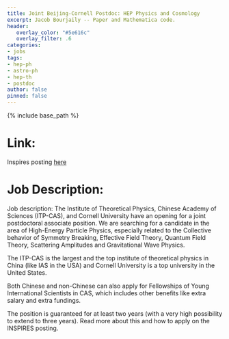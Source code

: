 ```yaml
---
title: Joint Beijing-Cornell Postdoc: HEP Physics and Cosmology 
excerpt: Jacob Bourjaily -- Paper and Mathematica code.
header:
   overlay_color: "#5e616c"
   overlay_filter: .6
categories:
- jobs
tags:
- hep-ph
- astro-ph
- hep-th
- postdoc
author: false
pinned: false
---
```

{% include base_path %}

# Link:
Inspires posting [here](https://inspirehep.net/jobs/1839611)


# Job Description:
Job description:
The Institute of Theoretical Physics, Chinese Academy of Sciences (ITP-CAS), and Cornell University have an opening for a joint postdoctoral associate position. We are searching for a candidate in the area of High-Energy Particle Physics, especially related to the Collective behavior of Symmetry Breaking, Effective Field Theory, Quantum Field Theory, Scattering Amplitudes and Gravitational Wave Physics.

The ITP-CAS is the largest and the top institute of theoretical physics in China (like IAS in the USA) and Cornell University is a top university in the United States.

Both Chinese and non-Chinese can also apply for Fellowships of Young International Scientists in CAS, which includes other benefits like extra salary and extra fundings.

The position is guaranteed for at least two years (with a very high possibility to extend to three years). Read more about this and how to apply on the INSPIRES posting. 

